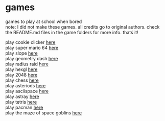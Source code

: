 # games
games to play at school when bored<br>
note: I did not make these games. all credits go to original authors. check the README.md files in the game folders for more info.
thatś it!

play cookie clicker <a href="https://syntex1147.github.io/games/cc/cc.html">here</a><br>
play super mario 64 <a href="https://localidiot.gq/sm64/sm64.html">here</a><br>
play slope <a href="https://localidiot.gq/slope/slope.html">here</a><br>
play geometry dash <a href="https://localidiot.gq/geometry/">here</a><br>
play radius raid <a href="https://localidiot.gq/rr">here</a><br>
play hexgl <a href="https://localidiot.gq/hexgl">here</a><br>
play 2048 <a href="https://localidiot.gq/2048">here</a><br>
play chess <a href="https://localidiot.gq/chess">here</a><br>
play asteriods <a href="https://localidiot.gq/asteroids">here</a><br>
play asciispace <a href="https://localidiot.gq/acsiispace">here</a><br>
play astray <a href="https://localidiot.gq/astray">here</a><br>
play tetris <a href="https://localidiot.gq/tetris">here</a><br>
play pacman <a href="https://localidiot.gq/pacman">here</a><br>
play the maze of space goblins <a href="https://localidiot.gq/themazeofspacegoblins">here</a><br>


